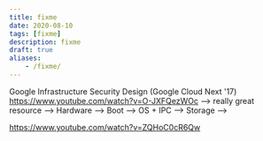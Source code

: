 ```yaml
---
title: fixme
date: 2020-08-10
tags: [fixme]
description: fixme
draft: true
aliases:
    - /fixme/
---
```

Google Infrastructure Security Design (Google Cloud Next '17)
https://www.youtube.com/watch?v=O-JXFQezWOc
--> really great resource
--> Hardware --> Boot --> OS + IPC --> Storage --> 

https://www.youtube.com/watch?v=ZQHoC0cR6Qw